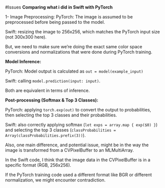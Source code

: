 #Issues
**Comparing what i did in Swift with PyTorch**

1- Image Preprocessing: 
PyTorch: The image is assumed to be preprocessed before being passed to the model. 

Swift: resizing the image to 256x256, which matches the PyTorch input size (not 300x300 here). 

But, we need to make sure we’re doing the exact same color space conversions and normalizations that were done during PyTorch training. 

**Model Inference:**

PyTorch: Model output is calculated as `out = model(example_input)` 

Swift: calling `model.prediction(input: input)`. 

Both are equivalent in terms of inference. 

**Post-processing (Softmax & Top 3 Classes):**

PyTorch: applying `torch.exp(out)` to convert the output to probabilities, then selecting the top 3 classes and their probabilities. 

Swift: also correctly applying softmax (`let exps = array.map { exp($0) }`) and selecting the top 3 classes (`classProbabilities = Array(classProbabilities.prefix(3))`). 

Also, one main difference, and potential issue, might be in the way the image is transformed from a CVPixelBuffer to an MLMultiArray. 

In the Swift code, I think that the image data in the CVPixelBuffer is in a specific format (RGB, 256x256). 

If the PyTorch training code used a different format like BGR or different normalization, we might encounter contradiction.
